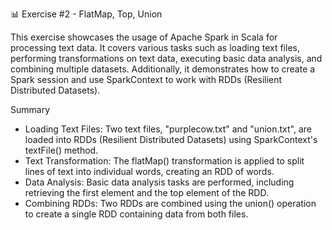  📊 Exercise #2 - FlatMap, Top, Union

This exercise showcases the usage of Apache Spark in Scala for processing text data. It covers various tasks such as loading text files, performing transformations on text data, executing basic data analysis, and combining multiple datasets. Additionally, it demonstrates how to create a Spark session and use SparkContext to work with RDDs (Resilient Distributed Datasets).

Summary

 - Loading Text Files: Two text files, "purplecow.txt" and "union.txt", are loaded into RDDs (Resilient Distributed Datasets) using SparkContext's textFile() method.
 - Text Transformation: The flatMap() transformation is applied to split lines of text into individual words, creating an RDD of words.
 - Data Analysis: Basic data analysis tasks are performed, including retrieving the first element and the top element of the RDD.
 - Combining RDDs: Two RDDs are combined using the union() operation to create a single RDD containing data from both files.